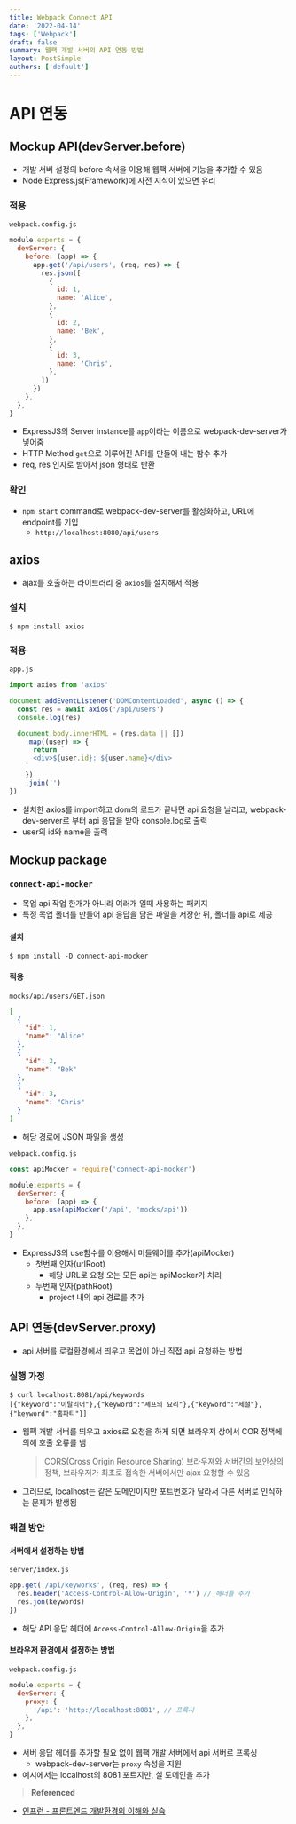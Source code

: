 ```yaml
---
title: Webpack Connect API
date: '2022-04-14'
tags: ['Webpack']
draft: false
summary: 웹팩 개발 서버의 API 연동 방법
layout: PostSimple
authors: ['default']
---
```


# API 연동

## Mockup API(devServer.before)

- 개발 서버 설정의 before 속서을 이용해 웹팩 서버에 기능을 추가할 수 있음
- Node Express.js(Framework)에 사전 지식이 있으면 유리

### 적용

`webpack.config.js`

```javascript
module.exports = {
  devServer: {
    before: (app) => {
      app.get('/api/users', (req, res) => {
        res.json([
          {
            id: 1,
            name: 'Alice',
          },
          {
            id: 2,
            name: 'Bek',
          },
          {
            id: 3,
            name: 'Chris',
          },
        ])
      })
    },
  },
}
```

- ExpressJS의 Server instance를 `app`이라는 이름으로 webpack-dev-server가 넣어줌
- HTTP Method `get`으로 이루어진 API를 만들어 내는 함수 추가
- req, res 인자로 받아서 json 형태로 반환

### 확인

- `npm start` command로 webpack-dev-server를 활성화하고, URL에 endpoint를 기입
  - `http://localhost:8080/api/users`

## axios

- ajax를 호출하는 라이브러리 중 `axios`를 설치해서 적용

### 설치

```shell
$ npm install axios
```

### 적용

`app.js`

```javascript
import axios from 'axios'

document.addEventListener('DOMContentLoaded', async () => {
  const res = await axios('/api/users')
  console.log(res)

  document.body.innerHTML = (res.data || [])
    .map((user) => {
      return `
      <div>${user.id}: ${user.name}</div>
    `
    })
    .join('')
})
```

- 설치한 axios를 import하고 dom의 로드가 끝나면 api 요청을 날리고, webpack-dev-server로 부터 api 응답을 받아 console.log로 출력
- user의 id와 name을 출력

## Mockup package

### `connect-api-mocker`

- 목업 api 작업 한개가 아니라 여러개 일때 사용하는 패키지
- 특정 목업 폴더를 만들어 api 응답을 담은 파일을 저장한 뒤, 폴더를 api로 제공

#### 설치

```shell
$ npm install -D connect-api-mocker
```

#### 적용

`mocks/api/users/GET.json`

```json lines
[
  {
    "id": 1,
    "name": "Alice"
  },
  {
    "id": 2,
    "name": "Bek"
  },
  {
    "id": 3,
    "name": "Chris"
  }
]
```

- 해당 경로에 JSON 파일을 생성

`webpack.config.js`

```javascript
const apiMocker = require('connect-api-mocker')

module.exports = {
  devServer: {
    before: (app) => {
      app.use(apiMocker('/api', 'mocks/api'))
    },
  },
}
```

- ExpressJS의 use함수를 이용해서 미들웨어를 추가(apiMocker)
  - 첫번째 인자(urlRoot)
    - 해당 URL로 요청 오는 모든 api는 apiMocker가 처리
  - 두번째 인자(pathRoot)
    - project 내의 api 경로를 추가

## API 연동(devServer.proxy)

- api 서버를 로컬환경에서 띄우고 목업이 아닌 직접 api 요청하는 방법

### 실행 가정

```shell
$ curl localhost:8081/api/keywords
[{"keyword":"이탈리어"},{"keyword":"셰프의 요리"},{"keyword":"제철"},{"keyword":"홈파티"}]
```

- 웹팩 개발 서버를 띄우고 axios로 요청을 하게 되면 브라우저 상에서 COR 정책에 의해 호출 오류를 냄
  > CORS(Cross Origin Resource Sharing) 브라우져와 서버간의 보안상의 정책, 브라우저가 최초로 접속한 서버에서만 ajax 요청할 수 있음
- 그러므로, localhost는 같은 도메인이지만 포트번호가 달라서 다른 서버로 인식하는 문제가 발생됨

### 해결 방안

#### 서버에서 설정하는 방법

`server/index.js`

```javascript
app.get('/api/keyworks', (req, res) => {
  res.header('Access-Control-Allow-Origin', '*') // 헤더를 추가
  res.jon(keywords)
})
```

- 해당 API 응답 헤더에 `Access-Control-Allow-Origin`을 추가

#### 브라우저 환경에서 설정하는 방법

`webpack.config.js`

```javascript
module.exports = {
  devServer: {
    proxy: {
      '/api': 'http://localhost:8081', // 프록시
    },
  },
}
```

- 서버 응답 헤더를 추가할 필요 없이 웹팩 개발 서버에서 api 서버로 프록싱
  - webpack-dev-server는 `proxy` 속성을 지원
- 예시에서는 localhost의 8081 포트지만, 실 도메인을 추가

> **Referenced**

- [인프런 - 프론트엔드 개발환경의 이해와 실습](https://www.inflearn.com/course/%ED%94%84%EB%A1%A0%ED%8A%B8%EC%97%94%EB%93%9C-%EA%B0%9C%EB%B0%9C%ED%99%98%EA%B2%BD/dashboard)
